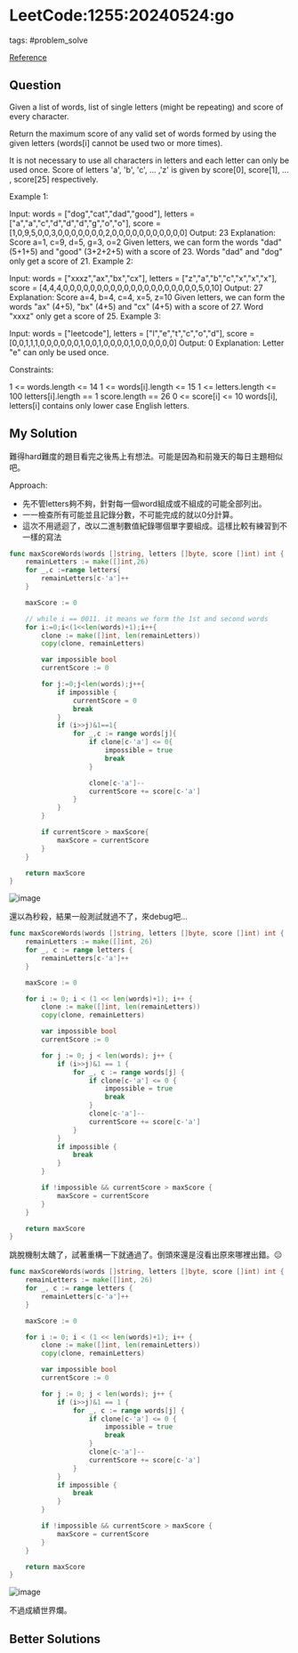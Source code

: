 # LeetCode:1255:20240524:go

tags: #problem_solve

[Reference](https://leetcode.com/problems/maximum-score-words-formed-by-letters/description/)

## Question

Given a list of words, list of  single letters (might be repeating) and score of every character.

Return the maximum score of any valid set of words formed by using the given letters (words[i] cannot be used two or more times).

It is not necessary to use all characters in letters and each letter can only be used once. Score of letters 'a', 'b', 'c', ... ,'z' is given by score[0], score[1], ... , score[25] respectively.

 

Example 1:

Input: words = ["dog","cat","dad","good"], letters = ["a","a","c","d","d","d","g","o","o"], score = [1,0,9,5,0,0,3,0,0,0,0,0,0,0,2,0,0,0,0,0,0,0,0,0,0,0]
Output: 23
Explanation:
Score  a=1, c=9, d=5, g=3, o=2
Given letters, we can form the words "dad" (5+1+5) and "good" (3+2+2+5) with a score of 23.
Words "dad" and "dog" only get a score of 21.
Example 2:

Input: words = ["xxxz","ax","bx","cx"], letters = ["z","a","b","c","x","x","x"], score = [4,4,4,0,0,0,0,0,0,0,0,0,0,0,0,0,0,0,0,0,0,0,0,5,0,10]
Output: 27
Explanation:
Score  a=4, b=4, c=4, x=5, z=10
Given letters, we can form the words "ax" (4+5), "bx" (4+5) and "cx" (4+5) with a score of 27.
Word "xxxz" only get a score of 25.
Example 3:

Input: words = ["leetcode"], letters = ["l","e","t","c","o","d"], score = [0,0,1,1,1,0,0,0,0,0,0,1,0,0,1,0,0,0,0,1,0,0,0,0,0,0]
Output: 0
Explanation:
Letter "e" can only be used once.
 

Constraints:

1 <= words.length <= 14
1 <= words[i].length <= 15
1 <= letters.length <= 100
letters[i].length == 1
score.length == 26
0 <= score[i] <= 10
words[i], letters[i] contains only lower case English letters.

## My Solution

難得hard難度的題目看完之後馬上有想法。可能是因為和前幾天的每日主題相似吧。

Approach:

- 先不管letters夠不夠，針對每一個word組成或不組成的可能全部列出。
- 一一檢查所有可能並且記錄分數，不可能完成的就以0分計算。
- 這次不用遞迴了，改以二進制數值紀錄哪個單字要組成。這樣比較有練習到不一樣的寫法

```go
func maxScoreWords(words []string, letters []byte, score []int) int {
    remainLetters := make([]int,26)
    for _,c :=range letters{
        remainLetters[c-'a']++
    }

    maxScore := 0

    // while i == 0011. it means we form the 1st and second words
    for i:=0;i<(1<<len(words)+1);i++{
        clone := make([]int, len(remainLetters))
        copy(clone, remainLetters)

        var impossible bool
        currentScore := 0

        for j:=0;j<len(words);j++{
            if impossible {
                currentScore = 0
                break
            }
            if (i>>j)&1==1{
                for _,c := range words[j]{
                    if clone[c-'a'] <= 0{
                        impossible = true
                        break
                    }

                    clone[c-'a']--
                    currentScore += score[c-'a']
                }
            }
        }

        if currentScore > maxScore{
            maxScore = currentScore
        }
    }

    return maxScore
}
```

![image](https://i.imgur.com/XQ7bYex.png)

還以為秒殺，結果一般測試就過不了，來debug吧...

```go
func maxScoreWords(words []string, letters []byte, score []int) int {
    remainLetters := make([]int, 26)
    for _, c := range letters {
        remainLetters[c-'a']++
    }

    maxScore := 0

    for i := 0; i < (1 << len(words)+1); i++ {
        clone := make([]int, len(remainLetters))
        copy(clone, remainLetters)

        var impossible bool
        currentScore := 0

        for j := 0; j < len(words); j++ {
            if (i>>j)&1 == 1 {
                for _, c := range words[j] {
                    if clone[c-'a'] <= 0 {
                        impossible = true
                        break
                    }
                    clone[c-'a']--
                    currentScore += score[c-'a']
                }
            }
            if impossible {
                break
            }
        }

        if !impossible && currentScore > maxScore {
            maxScore = currentScore
        }
    }

    return maxScore
}
```

跳脫機制太醜了，試著重構一下就通過了。倒頭來還是沒看出原來哪裡出錯。😑

```go
func maxScoreWords(words []string, letters []byte, score []int) int {
    remainLetters := make([]int, 26)
    for _, c := range letters {
        remainLetters[c-'a']++
    }

    maxScore := 0

    for i := 0; i < (1 << len(words)+1); i++ {
        clone := make([]int, len(remainLetters))
        copy(clone, remainLetters)

        var impossible bool
        currentScore := 0

        for j := 0; j < len(words); j++ {
            if (i>>j)&1 == 1 {
                for _, c := range words[j] {
                    if clone[c-'a'] <= 0 {
                        impossible = true
                        break
                    }
                    clone[c-'a']--
                    currentScore += score[c-'a']
                }
            }
            if impossible {
                break
            }
        }

        if !impossible && currentScore > maxScore {
            maxScore = currentScore
        }
    }

    return maxScore
}
```

![image](https://i.imgur.com/pFnGrCg.png)

不過成績世界爛。

## Better Solutions
